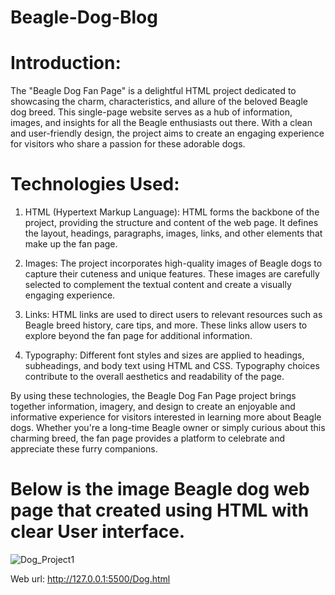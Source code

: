 # Beagle-Dog-Blog
# Introduction:
The "Beagle Dog Fan Page" is a delightful HTML project dedicated to showcasing the charm, characteristics, and allure of the beloved Beagle dog breed. This single-page website serves as a hub of information, images, and insights for all the Beagle enthusiasts out there. With a clean and user-friendly design, the project aims to create an engaging experience for visitors who share a passion for these adorable dogs.

# Technologies Used:

1. HTML (Hypertext Markup Language): HTML forms the backbone of the project, providing the structure and content of the web page. It defines the layout, headings, paragraphs, images, links, and other 
   elements that make up the fan page.
2. Images: The project incorporates high-quality images of Beagle dogs to capture their cuteness and unique features. These images are carefully selected to complement the textual content and create a 
   visually engaging experience.

3. Links: HTML links are used to direct users to relevant resources such as Beagle breed history, care tips, and more. These links allow users to explore beyond the fan page for additional information.

4. Typography: Different font styles and sizes are applied to headings, subheadings, and body text using HTML and CSS. Typography choices contribute to the overall aesthetics and readability of the page.

By using these technologies, the Beagle Dog Fan Page project brings together information, imagery, and design to create an enjoyable and informative experience for visitors interested in learning more about Beagle dogs. Whether you're a long-time Beagle owner or simply curious about this charming breed, the fan page provides a platform to celebrate and appreciate these furry companions.

# Below is the image Beagle dog web page that created using HTML with clear User interface.
![Dog_Project1](https://github.com/Saipavan8790/Beagle-Blog/assets/127079433/c4d27383-b970-4f67-a844-780703150250)

Web url: http://127.0.0.1:5500/Dog.html
